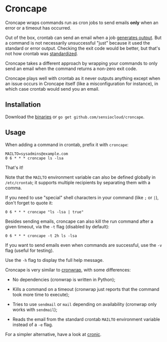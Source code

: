 Croncape
========

Croncape wraps commands run as cron jobs to send emails **only** when an error
or a timeout has occurred.

Out of the box, crontab can send an email when a job [generates output][5]. But
a command is not necessarily unsuccessful "just" because it used the standard
or error output. Checking the exit code would be better, but that's not how
crontab was [standardized][1].

Croncape takes a different approach by wrapping your commands to only send an
email when the command returns a non-zero exit code.

Croncape plays well with crontab as it never outputs anything except when an
issue occurs in Croncape itself (like a misconfiguration for instance), in
which case crontab would send you an email.

Installation
------------

Download the [binaries][4] or `go get github.com/sensiocloud/croncape`.

Usage
-----

When adding a command in crontab, prefix it with `croncape`:

    MAILTO=sysadmins@example.com
    0 6 * * * croncape ls -lsa

That's it!

Note that the `MAILTO` environment variable can also be defined globally in
`/etc/crontab`; it supports multiple recipients by separating them with a comma.

If you need to use "special" shell characters in your command (like `;` or `|`),
don't forget to quote it:

    0 6 * * * croncape "ls -lsa | true"

Besides sending emails, croncape can also kill the run command after a given
timeout, via the `-t` flag (disabled by default):

    0 6 * * * croncape -t 2h ls -lsa

If you want to send emails even when commands are successful, use the `-v` flag
(useful for testing).

Use the `-h` flag to display the full help message.

Croncape is very similar to [cronwrap][2], with some differences:

 * No dependencies (cronwrap is written in Python);

 * Kills a command on a timeout (cronwrap just reports that the command took
   more time to execute);

 * Tries to use `sendmail` or `mail` depending on availability (cronwrap only
   works with `sendmail`);

 * Reads the email from the standard crontab `MAILTO` environment variable
   instead of a `-e` flag.

For a simpler alternative, have a look at [cronic][3].

[1]: http://pubs.opengroup.org/onlinepubs/9699919799/utilities/crontab.html
[2]: https://pypi.python.org/pypi/cronwrap/1.4
[3]: http://habilis.net/cronic/
[4]: https://github.com/sensiocloud/croncape/releases
[5]: https://xkcd.com/1728/
